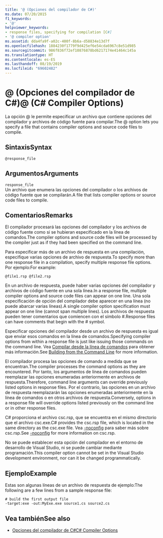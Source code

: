 ```yaml
---
title: '@ (Opciones del compilador de C#)'
ms.date: 07/20/2015
f1_keywords:
- '@'
helpviewer_keywords:
- response files, specifying for compilation [C#]
- '@ compiler option'
ms.assetid: dda4fa9f-a02c-400f-8b6a-d58834e13d7f
ms.openlocfilehash: 1884230f1779f9d425ef6e54cda6967c8e51d985
ms.sourcegitcommit: 986f836f72ef10876878bd6217174e41464c145a
ms.translationtype: HT
ms.contentlocale: es-ES
ms.lasthandoff: 08/19/2019
ms.locfileid: "69602482"
---
```

# <a name="-c-compiler-options"></a><span data-ttu-id="328f1-102">@ (Opciones del compilador de C#)</span><span class="sxs-lookup"><span data-stu-id="328f1-102">@ (C# Compiler Options)</span></span>
<span data-ttu-id="328f1-103">La opción @ le permite especificar un archivo que contiene opciones del compilador y archivos de código fuente para compilar.</span><span class="sxs-lookup"><span data-stu-id="328f1-103">The @ option lets you specify a file that contains compiler options and source code files to compile.</span></span>  
  
## <a name="syntax"></a><span data-ttu-id="328f1-104">Sintaxis</span><span class="sxs-lookup"><span data-stu-id="328f1-104">Syntax</span></span>  
  
```  
@response_file  
```  
  
## <a name="arguments"></a><span data-ttu-id="328f1-105">Argumentos</span><span class="sxs-lookup"><span data-stu-id="328f1-105">Arguments</span></span>  
 `response_file`  
 <span data-ttu-id="328f1-106">Un archivo que enumera las opciones del compilador o los archivos de código fuente que se compilarán.</span><span class="sxs-lookup"><span data-stu-id="328f1-106">A file that lists compiler options or source code files to compile.</span></span>  
  
## <a name="remarks"></a><span data-ttu-id="328f1-107">Comentarios</span><span class="sxs-lookup"><span data-stu-id="328f1-107">Remarks</span></span>  
 <span data-ttu-id="328f1-108">El compilador procesará las opciones del compilador y los archivos de código fuente como si se hubieran especificado en la línea de comandos.</span><span class="sxs-lookup"><span data-stu-id="328f1-108">The compiler options and source code files will be processed by the compiler just as if they had been specified on the command line.</span></span>  
  
 <span data-ttu-id="328f1-109">Para especificar más de un archivo de respuesta en una compilación, especifique varias opciones de archivo de respuesta.</span><span class="sxs-lookup"><span data-stu-id="328f1-109">To specify more than one response file in a compilation, specify multiple response file options.</span></span> <span data-ttu-id="328f1-110">Por ejemplo:</span><span class="sxs-lookup"><span data-stu-id="328f1-110">For example:</span></span>  
  
```  
@file1.rsp @file2.rsp  
```  
  
 <span data-ttu-id="328f1-111">En un archivo de respuesta, puede haber varias opciones del compilador y archivos de código fuente en una sola línea.</span><span class="sxs-lookup"><span data-stu-id="328f1-111">In a response file, multiple compiler options and source code files can appear on one line.</span></span> <span data-ttu-id="328f1-112">Una sola especificación de opción del compilador debe aparecer en una línea (no puede abarcar varias líneas).</span><span class="sxs-lookup"><span data-stu-id="328f1-112">A single compiler option specification must appear on one line (cannot span multiple lines).</span></span> <span data-ttu-id="328f1-113">Los archivos de respuesta pueden tener comentarios que comiencen con el símbolo #.</span><span class="sxs-lookup"><span data-stu-id="328f1-113">Response files can have comments that begin with the # symbol.</span></span>  
  
 <span data-ttu-id="328f1-114">Especificar opciones del compilador desde un archivo de respuesta es igual que enviar esos comandos en la línea de comandos.</span><span class="sxs-lookup"><span data-stu-id="328f1-114">Specifying compiler options from within a response file is just like issuing those commands on the command line.</span></span> <span data-ttu-id="328f1-115">Vea [Compilar desde la línea de comandos](./how-to-set-environment-variables-for-the-visual-studio-command-line.md) para obtener más información.</span><span class="sxs-lookup"><span data-stu-id="328f1-115">See [Building from the Command Line](./how-to-set-environment-variables-for-the-visual-studio-command-line.md) for more information.</span></span>  
  
 <span data-ttu-id="328f1-116">El compilador procesa las opciones de comando a medida que se encuentran.</span><span class="sxs-lookup"><span data-stu-id="328f1-116">The compiler processes the command options as they are encountered.</span></span> <span data-ttu-id="328f1-117">Por tanto, los argumentos de línea de comandos pueden reemplazar las opciones enumeradas anteriormente en archivos de respuesta.</span><span class="sxs-lookup"><span data-stu-id="328f1-117">Therefore, command line arguments can override previously listed options in response files.</span></span> <span data-ttu-id="328f1-118">Por el contrario, las opciones en un archivo de respuesta reemplazarán las opciones enumeradas anteriormente en la línea de comandos o en otros archivos de respuesta.</span><span class="sxs-lookup"><span data-stu-id="328f1-118">Conversely, options in a response file will override options listed previously on the command line or in other response files.</span></span>  
  
 <span data-ttu-id="328f1-119">C# proporciona el archivo csc.rsp, que se encuentra en el mismo directorio que el archivo csc.exe.</span><span class="sxs-lookup"><span data-stu-id="328f1-119">C# provides the csc.rsp file, which is located in the same directory as the csc.exe file.</span></span> <span data-ttu-id="328f1-120">Vea [-noconfig](./noconfig-compiler-option.md) para saber más sobre csc.rsp.</span><span class="sxs-lookup"><span data-stu-id="328f1-120">See [-noconfig](./noconfig-compiler-option.md) for more information on csc.rsp.</span></span>  
  
 <span data-ttu-id="328f1-121">No se puede establecer esta opción del compilador en el entorno de desarrollo de Visual Studio, ni se puede cambiar mediante programación.</span><span class="sxs-lookup"><span data-stu-id="328f1-121">This compiler option cannot be set in the Visual Studio development environment, nor can it be changed programmatically.</span></span>  
  
## <a name="example"></a><span data-ttu-id="328f1-122">Ejemplo</span><span class="sxs-lookup"><span data-stu-id="328f1-122">Example</span></span>  
 <span data-ttu-id="328f1-123">Estas son algunas líneas de un archivo de respuesta de ejemplo:</span><span class="sxs-lookup"><span data-stu-id="328f1-123">The following are a few lines from a sample response file:</span></span>  
  
```console  
# build the first output file  
-target:exe -out:MyExe.exe source1.cs source2.cs  
```  
  
## <a name="see-also"></a><span data-ttu-id="328f1-124">Vea también</span><span class="sxs-lookup"><span data-stu-id="328f1-124">See also</span></span>

- [<span data-ttu-id="328f1-125">Opciones del compilador de C#</span><span class="sxs-lookup"><span data-stu-id="328f1-125">C# Compiler Options</span></span>](./index.md)
